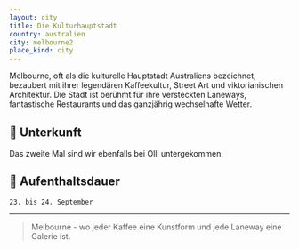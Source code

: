 ```yaml
---
layout: city
title: Die Kulturhauptstadt
country: australien
city: melbourne2
place_kind: city
---
```


Melbourne, oft als die kulturelle Hauptstadt Australiens bezeichnet, bezaubert mit ihrer legendären Kaffeekultur, Street Art und viktorianischen Architektur. Die Stadt ist berühmt für ihre versteckten Laneways, fantastische Restaurants und das ganzjährig wechselhafte Wetter.

## 🏨 Unterkunft

Das zweite Mal sind wir ebenfalls bei Olli untergekommen.

## 📅 Aufenthaltsdauer

``23. bis 24. September``

---

> Melbourne - wo jeder Kaffee eine Kunstform und jede Laneway eine Galerie ist.

